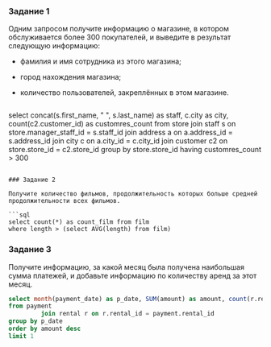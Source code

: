 ### Задание 1

Одним запросом получите информацию о магазине, в котором обслуживается более 300 покупателей, и выведите в результат следующую информацию: 
- фамилия и имя сотрудника из этого магазина;
- город нахождения магазина;
- количество пользователей, закреплённых в этом магазине.

  ```sql
select concat(s.first_name, " ", s.last_name) as staff,
       c.city                                 as city,
       count(c2.customer_id)                  as customres_count
from store
         join staff s on store.manager_staff_id = s.staff_id
         join address a on a.address_id = s.address_id
         join city c on a.city_id = c.city_id
         join customer c2 on store.store_id = c2.store_id
group by store.store_id
having customres_count > 300
```

### Задание 2

Получите количество фильмов, продолжительность которых больше средней продолжительности всех фильмов.

```sql
select count(*) as count_film from film
where length > (select AVG(length) from film)
```

### Задание 3

Получите информацию, за какой месяц была получена наибольшая сумма платежей, и добавьте информацию по количеству аренд за этот месяц.

```sql
select month(payment_date) as p_date, SUM(amount) as amount, count(r.rental_id) as count_rental
from payment
         join rental r on r.rental_id = payment.rental_id
group by p_date
order by amount desc
limit 1
```
